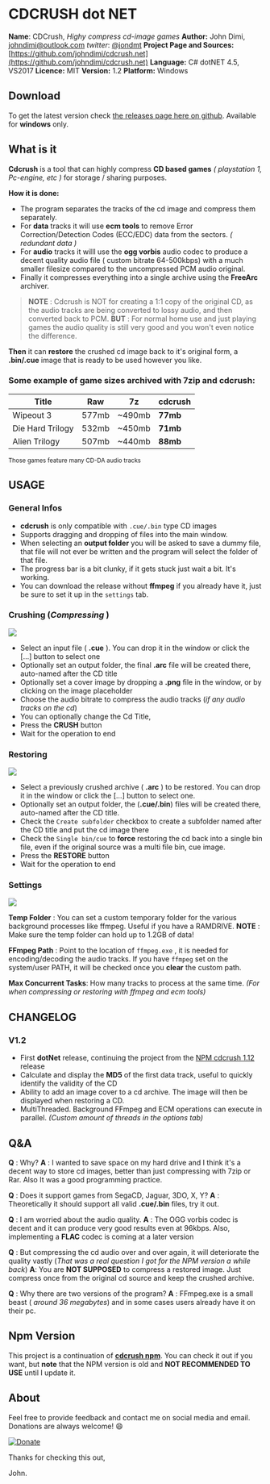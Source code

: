 # CDCRUSH dot NET

**Name**: CDCrush, *Highy compress cd-image games*
**Author:** John Dimi, <johndimi@outlook.com> *twitter*: [@jondmt](https://twitter.com/jondmt)
**Project Page and Sources:** [https://github.com/johndimi/cdcrush.net](https://github.com/johndimi/cdcrush.net)
**Language:** C# dotNET 4.5, VS2017 **Licence:** MIT
**Version:** 1.2 **Platform:** Windows

## Download
To get the latest version check [the releases page here on github](https://github.com/johndimi/cdcrush.net/releases). Available for **windows** only.

## What is it

**Cdcrush** is a tool that can highly compress **CD based games** *( playstation 1, Pc-engine, etc )* for storage / sharing purposes. 

**How it is done:** 

- The program separates the tracks of the cd image and compress them separately.
- For **data** tracks it will use **ecm tools** to remove Error Correction/Detection Codes (ECC/EDC) data from the sectors. *( redundant data )*
- For  **audio** tracks it willl use the **ogg vorbis** audio codec to produce a decent quality audio file ( custom bitrate 64-500kbps) with a much smaller filesize compared to the uncompressed PCM audio original.
- Finally it compresses everything into a single archive using the **FreeArc** archiver.

> **NOTE** : Cdcrush is NOT for creating a 1:1 copy of the original CD, as the audio tracks are being converted to lossy audio, and then converted back to PCM.
> **BUT** : For normal home use and just playing games the audio quality is still very good and you won't even notice the difference.

 
**Then**  it can  **restore** the crushed cd image back to it's original form, a **.bin/.cue** image that is ready to be used however you like.
 
### Some example of game sizes archived with 7zip and cdcrush:

| Title             |  Raw    | 7z      | cdcrush |
| ----------------- | ------- | ------  | ------  |
| Wipeout 3         |  577mb  |  ~490mb  | **77mb**   |
| Die Hard Trilogy  |  532mb  |  ~450mb  | **71mb**   |
| Alien Trilogy     |  507mb  |  ~440mb  | **88mb**   |

<sup>Those games feature many CD-DA audio tracks</sup>

## USAGE

### General Infos

- **cdcrush** is only compatible with `.cue/.bin` type CD images
- Supports dragging and dropping of files into the main window.
- When selecting an **output folder** you will be asked to save a dummy file, that file will not ever be written and the program will select the folder of that file.
- The progress bar is a bit clunky, if it gets stuck just wait a bit. It's working.
- You can download the release without **ffmpeg** if you already have it, just be sure to set it up in the `settings` tab.

### Crushing  (*Compressing* )

![](https://i.imgur.com/SGJcHUo.png)
- Select an input file ( **.cue** ). You can drop it in the window or click the [...] button to select one
- Optionally set an output folder, the final **.arc** file will be created there, auto-named after the CD title
- Optionally set a cover image by dropping a **.png** file in the window, or by clicking on the image placeholder
- Choose the audio bitrate to compress the audio tracks (*if any audio tracks on the cd*)
- You can optionally change the Cd Title,
- Press the **CRUSH** button
- Wait for the operation to end

### Restoring

![](https://i.imgur.com/KtDuMuw.png)

- Select a previously crushed archive ( **.arc** ) to be restored. You can drop it in the window or click the [...] button to select one. 
- Optionally set an output folder, the (**.cue/.bin**) files will be created there, auto-named after the CD title.
- Check the `Create subfolder` checkbox to create a subfolder named after the CD title and put the cd image there
- Check the `Single bin/cue` to **force** restoring the cd back into a single bin file, even if the original source was a multi file bin, cue image.
- Press the **RESTORE** button
- Wait for the operation to end

### Settings

![](https://i.imgur.com/mtlI5DR.png)

**Temp Folder** :
 You can set a custom temporary folder for the various background processes like ffmpeg. Useful if you have a RAMDRIVE. **NOTE** : Make sure the temp folder can hold up to 1.2GB of data!

**FFmpeg Path** :
Point to the location of `ffmpeg.exe` , it is needed for encoding/decoding the audio tracks. If you have `ffmpeg` set on the system/user PATH, it will be checked once you **clear** the custom path.

**Max Concurrent Tasks**:
How many tracks to process at the same time. *(For when compressing or restoring with ffmpeg and ecm tools)*


## CHANGELOG

### V1.2
 - First **dotNet** release, continuing the project from the [NPM cdcrush 1.12](https://www.npmjs.com/package/cdcrush)  release
 - Calculate and display the **MD5** of the first data track, useful to quickly identify the validity of the CD
 - Ability to add an image cover to a cd archive. The image will then be displayed when restoring a CD.
 - MultiThreaded. Background FFmpeg and ECM operations can execute in parallel. *(Custom amount of threads in the options tab)*

## Q&A

**Q** : Why?
**A** : I wanted to save space on my hard drive and I think it's a decent way to store cd images, better than just compressing with 7zip or Rar. Also It was a good programming practice.

**Q** : Does it support games from SegaCD, Jaguar, 3DO, X, Y?
**A** : Theoretically it should support all valid **.cue/.bin** files, try it out.

**Q** : I am worried about the audio quality.
**A** : The OGG vorbis codec is decent and it can produce very good results even at 96kbps. Also, implementing a **FLAC** codec is coming at a later version

**Q** : But compressing the cd audio over and over again, it will deteriorate the quality vastly (*That was a real question I got for the NPM version a while back*)
**A**: You are **NOT SUPPOSED** to compress a restored image.  Just compress once from the original cd source and keep the crushed archive.

**Q** : Why there are two versions of the program?
**A** : FFmpeg.exe is a small beast ( *around 36 megabytes*) and in some cases users already have it on their pc.


## Npm Version

This project is a continuation of [**cdcrush npm**](https://www.npmjs.com/package/cdcrush).  You can check it out if you want, but **note** that the NPM version is old and **NOT RECOMMENDED TO USE** until I update it.

## About

Feel free to provide feedback and contact me on social media and email. Donations are always welcome! :smile: 

[![Donate](https://www.paypalobjects.com/en_US/i/btn/btn_donate_LG.gif)](https://www.paypal.me/johndimi)

Thanks for checking this out,

John.
